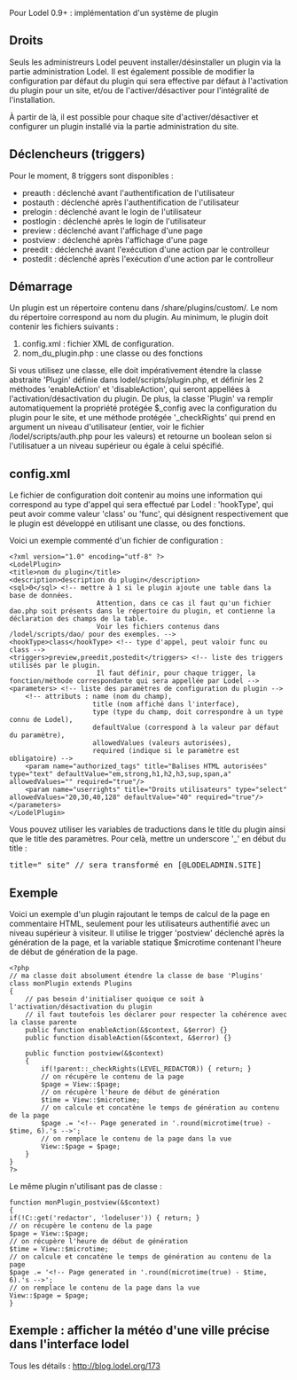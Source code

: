 Pour Lodel 0.9+ : implémentation d'un système de plugin

Droits
------


Seuls les administreurs Lodel peuvent installer/désinstaller un plugin via la partie administration Lodel. Il est également possible de modifier la configuration par défaut du plugin qui sera effective par défaut à l'activation du plugin pour un site, et/ou de l'activer/désactiver pour l'intégralité de l'installation.

À partir de là, il est possible pour chaque site d'activer/désactiver et configurer un plugin installé via la partie administration du site.


Déclencheurs (triggers)
-----------------------

Pour le moment, 8 triggers sont disponibles :
-	preauth : déclenché avant l'authentification de l'utilisateur
-	postauth : déclenché après l'authentification de l'utilisateur
-	prelogin : déclenché avant le login de l'utilisateur
-	postlogin : déclenché après le login de l'utilisateur
-	preview : déclenché avant l'affichage d'une page
-	postview : déclenché après l'affichage d'une page
-	preedit : déclenché avant l'exécution d'une action par le controlleur
-	postedit : déclenché après l'exécution d'une action par le controlleur


Démarrage
---------

Un plugin est un répertoire contenu dans /share/plugins/custom/.
Le nom du répertoire correspond au nom du plugin.
Au minimum, le plugin doit contenir les fichiers suivants :
1.	config.xml : fichier XML de configuration.
2.	nom_du_plugin.php : une classe ou des fonctions

Si vous utilisez une classe, elle doit impérativement étendre la classe abstraite 'Plugin' définie dans lodel/scripts/plugin.php, et définir les 2 méthodes 'enableAction' et 'disableAction', qui seront appellées à l'activation/désactivation du plugin.
De plus, la classe 'Plugin' va remplir automatiquement la propriété protégée $_config avec la configuration du plugin pour le site, et une méthode protégée '_checkRights' qui prend en argument un niveau d'utilisateur (entier, voir le fichier /lodel/scripts/auth.php pour les valeurs) et retourne un boolean selon si l'utilisatuer a un niveau supérieur ou égale à celui spécifié.


config.xml
----------

Le fichier de configuration doit contenir au moins une information qui correspond au type d'appel qui sera effectué par Lodel : 'hookType', qui peut avoir comme valeur 'class' ou 'func', qui désignent respectivement que le plugin est développé en utilisant une classe, ou des fonctions.

Voici un exemple commenté d'un fichier de configuration :

	<?xml version="1.0" encoding="utf-8" ?>
	<LodelPlugin>
	<title>nom du plugin</title>
	<description>description du plugin</description>
	<sql>0</sql> <!-- mettre à 1 si le plugin ajoute une table dans la base de données. 
                          Attention, dans ce cas il faut qu'un fichier dao.php soit présents dans le répertoire du plugin, et contienne la déclaration des champs de la table. 
                          Voir les fichiers contenus dans /lodel/scripts/dao/ pour des exemples. -->
	<hookType>class</hookType> <!-- type d'appel, peut valoir func ou class -->
	<triggers>preview,preedit,postedit</triggers> <!-- liste des triggers utilisés par le plugin. 
                          Il faut définir, pour chaque trigger, la fonction/méthode correspondante qui sera appellée par Lodel -->
	<parameters> <!-- liste des paramètres de configuration du plugin -->
        <!-- attributs : name (nom du champ), 
                         title (nom affiché dans l'interface), 
                         type (type du champ, doit correspondre à un type connu de Lodel), 
                         defaultValue (correspond à la valeur par défaut du paramètre), 
                         allowedValues (valeurs autorisées), 
                         required (indique si le paramètre est obligatoire) -->
		<param name="authorized_tags" title="Balises HTML autorisées" type="text" defaultValue="em,strong,h1,h2,h3,sup,span,a" allowedValues="" required="true"/>
		<param name="userrights" title="Droits utilisateurs" type="select" allowedValues="20,30,40,128" defaultValue="40" required="true"/>
	</parameters>
	</LodelPlugin>


Vous pouvez utiliser les variables de traductions dans le title du plugin ainsi que le title des paramètres. Pour celà, mettre un underscore '_' en début du title :
<pre>
title="_site" // sera transformé en [@LODELADMIN.SITE]
</pre>

Exemple
-------

Voici un exemple d'un plugin rajoutant le temps de calcul de la page en commentaire HTML, seulement pour les utilisateurs authentifié avec un niveau supérieur à visiteur. Il utilise le trigger 'postview' déclenché après la génération de la page, et la variable statique $microtime contenant l'heure de début de génération de la page.

	<?php
	// ma classe doit absolument étendre la classe de base 'Plugins'
	class monPlugin extends Plugins
	{
    	// pas besoin d'initialiser quoique ce soit à l'activation/désactivation du plugin
    	// il faut toutefois les déclarer pour respecter la cohérence avec la classe parente
    	public function enableAction(&$context, &$error) {}
    	public function disableAction(&$context, &$error) {}

	    public function postview(&$context)
	    {
        	if(!parent::_checkRights(LEVEL_REDACTOR)) { return; }
        	// on récupère le contenu de la page
        	$page = View::$page;
        	// on récupère l'heure de début de génération
        	$time = View::$microtime;
     		// on calcule et concatène le temps de génération au contenu de la page
        	$page .= '<!-- Page generated in '.round(microtime(true) - $time, 6).'s -->';
        	// on remplace le contenu de la page dans la vue
        	View::$page = $page;
	    }
	}
	?>

Le même plugin n'utilisant pas de classe :

	function monPlugin_postview(&$context)
	{
	if(!C::get('redactor', 'lodeluser')) { return; }
	// on récupère le contenu de la page
	$page = View::$page;
	// on récupère l'heure de début de génération
	$time = View::$microtime;
	// on calcule et concatène le temps de génération au contenu de la page
	$page .= '<!-- Page generated in '.round(microtime(true) - $time, 6).'s -->';
	// on remplace le contenu de la page dans la vue
	View::$page = $page;    
	}

Exemple : afficher la météo d'une ville précise dans l'interface lodel
----------------------------------------------------------------------

Tous les détails : <http://blog.lodel.org/173>
